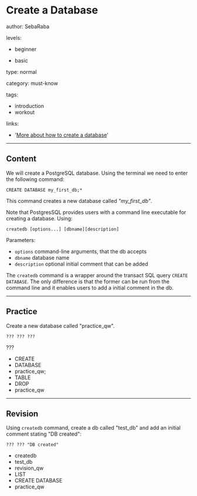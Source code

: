 # Create a Database
author: SebaRaba

levels:

  - beginner

  - basic

type: normal

category: must-know

tags:
  - introduction
  - workout

links:

  - '[More about how to create a database](https://www.postgresql.org/docs/9.1/static/app-createdb.html)'

---
## Content

We will create a PostgreSQL database. Using the terminal we need to enter the following command:
```
CREATE DATABASE my_first_db;*
```
This command creates a new database called *"my_first_db"*.

Note that PostgresSQL provides users with a command line executable for creating a database. Using:
```
createdb [options...] [dbname][description]
```

Parameters:
- `options` command-line arguments, that the db accepts
- `dbname` database name
- `description` optional initial comment that can be added

The `createdb` command is a wrapper around the transact SQL query `CREATE DATABASE`. The only difference is that the former can be run from the command line and it enables users to add a initial comment in the db.


---
## Practice

Create a new database called "practice_qw".
```
??? ??? ???
```
???

* CREATE
* DATABASE
* practice_qw;
* TABLE
* DROP
* practice_qw

---
## Revision

Using `createdb` command, create a db called "test_db" and add an initial comment stating "DB created":
```
??? ??? "DB created"
```
* createdb
* test_db
* revision_qw
* LIST
* CREATE DATABASE
* practice_qw
